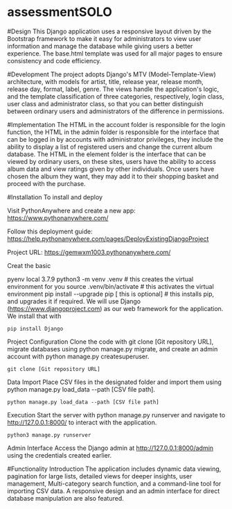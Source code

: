 # assessmentSOLO
#Design
This Django application uses a responsive layout driven by the Bootstrap framework to make it easy for administrators to view user information and manage the database while giving users a better experience. The base.html template was used for all major pages to ensure consistency and code efficiency.

#Development
The project adopts Django's MTV (Model-Template-View) architecture, with models for artist, title, release year, release month, release day, format, label, genre. The views handle the application's logic, and the template classification of three categories, respectively, login class, user class and administrator class, so that you can better distinguish between ordinary users and administrators of the difference in permissions.

#Implementation
The HTML in the account folder is responsible for the login function, the HTML in the admin folder is responsible for the interface that can be logged in by accounts with administrator privileges, they include the ability to display a list of registered users and change the current album database. The HTML in the element folder is the interface that can be viewed by ordinary users, on these sites, users have the ability to access album data and view ratings given by other individuals. Once users have chosen the album they want, they may add it to their shopping basket and proceed with the purchase.

#Installation
To install and deploy

Visit PythonAnywhere and create a new app: https://www.pythonanywhere.com/

Follow this deployment guide: https://help.pythonanywhere.com/pages/DeployExistingDjangoProject

Project URL: https://gemwxm1003.pythonanywhere.com/

Creat the basic

   pyenv local 3.7.9 
   python3 -m venv .venv # this creates the virtual environment for you
   source .venv/bin/activate # this activates the virtual environment
   pip install --upgrade pip [ this is optional]  # this installs pip, and upgrades it if required.
We will use Django (https://www.djangoproject.com) as our web framework for the application. We install that with

    pip install Django
Project Configuration Clone the code with git clone [Git repository URL], migrate databases using python manage.py migrate, and create an admin account with python manage.py createsuperuser.

    git clone [Git repository URL]
Data Import Place CSV files in the designated folder and import them using python manage.py load_data --path [CSV file path].

    python manage.py load_data --path [CSV file path]
Execution Start the server with python manage.py runserver and navigate to http://127.0.0.1:8000/ to interact with the application.

    python3 manage.py runserver
Admin Interface Access the Django admin at http://127.0.0.1:8000/admin using the credentials created earlier.

#Functionality Introduction
The application includes dynamic data viewing, pagination for large lists, detailed views for deeper insights, user management, Multi-category search function, and a command-line tool for importing CSV data. A responsive design and an admin interface for direct database manipulation are also featured.